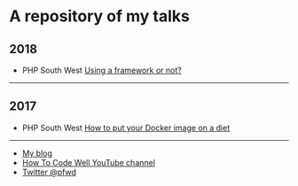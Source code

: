 # A repository of my talks

## 2018

- PHP South West [Using a framework or not?](using-a-framework-or-not/phpsw-11-04-18)

----

## 2017

- PHP South West [How to put your Docker image on a diet](how-to-put-your-docker-image-on-a-diet/phpsw-11-10-17)

----

- [My blog](http://peterfisher.me.uk)
- [How To Code Well YouTube channel](http://youtube.com/howtocodewell)
- [Twitter @pfwd](http://twitter.com/pfwd)

